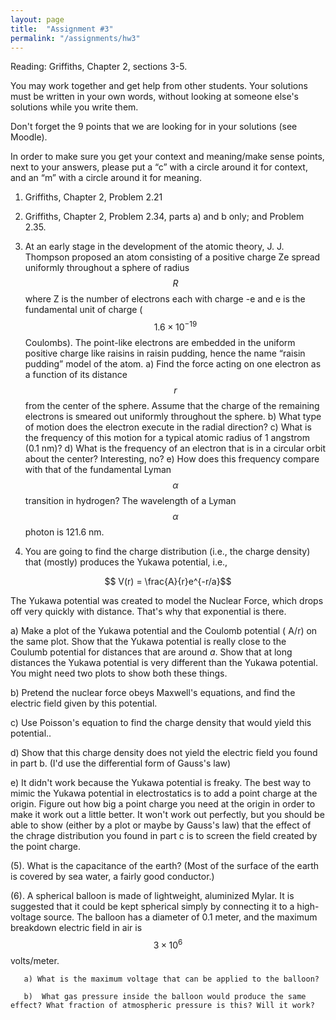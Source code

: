 ```yaml
---
layout: page
title:  "Assignment #3"
permalink: "/assignments/hw3"
---
```


Reading: Griffiths, Chapter 2, sections 3-5.


You may work together and get help from other students. Your solutions must be written in your own words, without looking at someone else's solutions while
you write them.

Don't forget the 9 points that we are looking for in your solutions (see Moodle).

In order to make sure you get your context and meaning/make sense points,
next to your answers, please put a “c” with a circle around it for context,
and an “m” with a circle around it for meaning.


1. Griffiths, Chapter 2, Problem 2.21

2. Griffiths, Chapter 2, Problem 2.34, parts a) and b only; and Problem 2.35.

3. At an early stage in the development of the atomic theory, J. J. Thompson proposed an atom consisting of a positive charge Ze spread uniformly throughout a sphere of radius $$R$$ where Z is the number of electrons each with charge -e and e is the fundamental unit of charge ($$1.6 \times 10^{-19}$$ Coulombs).  The point-like electrons are embedded in the uniform positive charge like raisins in raisin pudding, hence the name “raisin pudding” model of the atom.
    a) Find the force acting on one electron as a function of its distance $$r$$ from the center of the sphere. Assume that the charge of the remaining electrons is smeared out uniformly throughout the sphere.
    b) What type of motion does the electron execute in the radial direction?
    c) What is the frequency of this motion for a typical atomic radius of 1 angstrom (0.1 nm)?
    d) What is the frequency of an electron that is in a circular orbit about the center?  Interesting, no?
    e) How does this frequency compare with that of the fundamental Lyman $$\alpha$$ transition in
hydrogen? The wavelength of a Lyman $$\alpha$$ photon is 121.6 nm.

4. You are going to find the charge distribution (i.e., the charge density) that (mostly) produces the Yukawa potential, i.e.,

 $$ V(r) = \frac{A}{r}e^{-r/a}$$

The Yukawa potential was created to model the Nuclear Force, which drops off very quickly with distance. That's why that exponential is there. 

a) Make a plot of the Yukawa potential and the Coulomb potential (
A/r) on the same plot.  Show that the Yukawa potential is really close to the Coulumb potential for distances that are around $a$. Show that at long distances the Yukawa potential is very different than the Yukawa potential.  You might need two plots to show both these things.  

b) Pretend the nuclear force obeys Maxwell's equations, and find the electric field given by this potential.

c) Use Poisson's equation to find the charge density that would yield this potential.. 

d) Show that this charge density does not yield the electric field you found in part b. (I'd use the differential form of Gauss's law)  

e) It didn't work because the Yukawa potential is freaky.  The best way to mimic the Yukawa potential in electrostatics is to add a point charge at the origin. Figure out how big a point charge you need at the origin in order to make it work out a little better. It won't work out perfectly, but you should be able to show (either by a plot or maybe by Gauss's law) that the effect of the chrage distribution you found in part c is to screen the field created by the point charge.  

(5).   What is the capacitance of the earth? (Most of the surface of the earth is covered by sea water, a fairly good conductor.)

(6).   A spherical balloon is made of lightweight, aluminized Mylar. It is suggested that it could be kept spherical simply by connecting it to a high-voltage source. The balloon has a diameter of 0.1 meter, and the maximum breakdown electric field in air is
$$ 3 \times 10^6$$ volts/meter.

       a) What is the maximum voltage that can be applied to the balloon?

       b)  What gas pressure inside the balloon would produce the same effect? What fraction of atmospheric pressure is this? Will it work?

